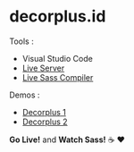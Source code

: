 # decorplus.id
Tools :

* Visual Studio Code
* [Live Server](https://github.com/ritwickdey/vscode-live-server) 
* [Live Sass Compiler](https://github.com/ritwickdey/vscode-live-sass-compiler)

Demos :
* [Decorplus 1](https://decorplus.id/) 
* [Decorplus 2](https://decorplus-fss.netlify.com/)

**Go Live!** and **Watch Sass!** :coffee: :heart: